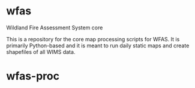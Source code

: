 # wfas
Wildland Fire Assessment System core

This is a repository for the core map processing scripts for WFAS.  It is primarily Python-based and it is meant to run daily static maps and create shapefiles of all WIMS data.
# wfas-proc
